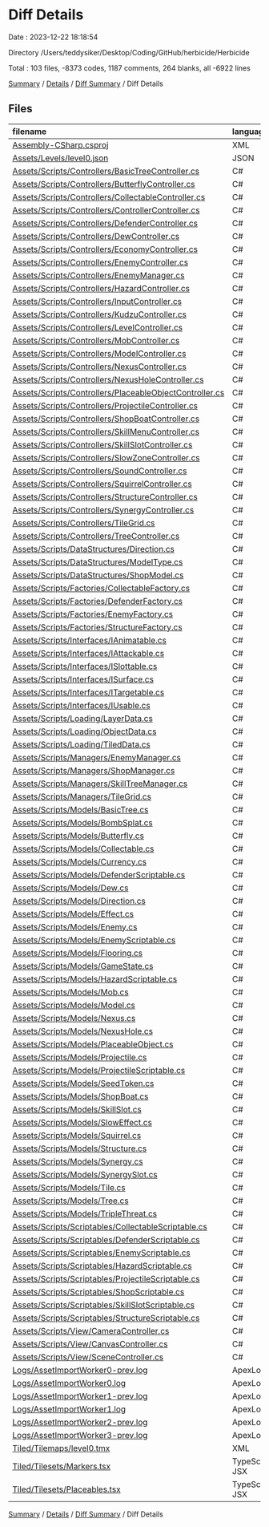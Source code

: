 # Diff Details

Date : 2023-12-22 18:18:54

Directory /Users/teddysiker/Desktop/Coding/GitHub/herbicide/Herbicide

Total : 103 files,  -8373 codes, 1187 comments, 264 blanks, all -6922 lines

[Summary](results.md) / [Details](details.md) / [Diff Summary](diff.md) / Diff Details

## Files
| filename | language | code | comment | blank | total |
| :--- | :--- | ---: | ---: | ---: | ---: |
| [Assembly-CSharp.csproj](/Assembly-CSharp.csproj) | XML | 21 | 0 | 0 | 21 |
| [Assets/Levels/level0.json](/Assets/Levels/level0.json) | JSON | 275 | 0 | 0 | 275 |
| [Assets/Scripts/Controllers/BasicTreeController.cs](/Assets/Scripts/Controllers/BasicTreeController.cs) | C# | 17 | 3 | 1 | 21 |
| [Assets/Scripts/Controllers/ButterflyController.cs](/Assets/Scripts/Controllers/ButterflyController.cs) | C# | -1 | -6 | -1 | -8 |
| [Assets/Scripts/Controllers/CollectableController.cs](/Assets/Scripts/Controllers/CollectableController.cs) | C# | 80 | 93 | 32 | 205 |
| [Assets/Scripts/Controllers/ControllerController.cs](/Assets/Scripts/Controllers/ControllerController.cs) | C# | 58 | 21 | 11 | 90 |
| [Assets/Scripts/Controllers/DefenderController.cs](/Assets/Scripts/Controllers/DefenderController.cs) | C# | 3 | 7 | 4 | 14 |
| [Assets/Scripts/Controllers/DewController.cs](/Assets/Scripts/Controllers/DewController.cs) | C# | 60 | 57 | 17 | 134 |
| [Assets/Scripts/Controllers/EconomyController.cs](/Assets/Scripts/Controllers/EconomyController.cs) | C# | -31 | 1 | -6 | -36 |
| [Assets/Scripts/Controllers/EnemyController.cs](/Assets/Scripts/Controllers/EnemyController.cs) | C# | -5 | -6 | 7 | -4 |
| [Assets/Scripts/Controllers/EnemyManager.cs](/Assets/Scripts/Controllers/EnemyManager.cs) | C# | -78 | -48 | -20 | -146 |
| [Assets/Scripts/Controllers/HazardController.cs](/Assets/Scripts/Controllers/HazardController.cs) | C# | 7 | 7 | 2 | 16 |
| [Assets/Scripts/Controllers/InputController.cs](/Assets/Scripts/Controllers/InputController.cs) | C# | 24 | 11 | 5 | 40 |
| [Assets/Scripts/Controllers/KudzuController.cs](/Assets/Scripts/Controllers/KudzuController.cs) | C# | 53 | 13 | 10 | 76 |
| [Assets/Scripts/Controllers/LevelController.cs](/Assets/Scripts/Controllers/LevelController.cs) | C# | 8 | -1 | 1 | 8 |
| [Assets/Scripts/Controllers/MobController.cs](/Assets/Scripts/Controllers/MobController.cs) | C# | 34 | 33 | 14 | 81 |
| [Assets/Scripts/Controllers/ModelController.cs](/Assets/Scripts/Controllers/ModelController.cs) | C# | 38 | 33 | 12 | 83 |
| [Assets/Scripts/Controllers/NexusController.cs](/Assets/Scripts/Controllers/NexusController.cs) | C# | 55 | 65 | 16 | 136 |
| [Assets/Scripts/Controllers/NexusHoleController.cs](/Assets/Scripts/Controllers/NexusHoleController.cs) | C# | 42 | 61 | 18 | 121 |
| [Assets/Scripts/Controllers/PlaceableObjectController.cs](/Assets/Scripts/Controllers/PlaceableObjectController.cs) | C# | -20 | -31 | -8 | -59 |
| [Assets/Scripts/Controllers/ProjectileController.cs](/Assets/Scripts/Controllers/ProjectileController.cs) | C# | -1 | -4 | -1 | -6 |
| [Assets/Scripts/Controllers/ShopBoatController.cs](/Assets/Scripts/Controllers/ShopBoatController.cs) | C# | 41 | 65 | 17 | 123 |
| [Assets/Scripts/Controllers/SkillMenuController.cs](/Assets/Scripts/Controllers/SkillMenuController.cs) | C# | 62 | 60 | 20 | 142 |
| [Assets/Scripts/Controllers/SkillSlotController.cs](/Assets/Scripts/Controllers/SkillSlotController.cs) | C# | 20 | 18 | 5 | 43 |
| [Assets/Scripts/Controllers/SlowZoneController.cs](/Assets/Scripts/Controllers/SlowZoneController.cs) | C# | -17 | -10 | -1 | -28 |
| [Assets/Scripts/Controllers/SoundController.cs](/Assets/Scripts/Controllers/SoundController.cs) | C# | 9 | 4 | 2 | 15 |
| [Assets/Scripts/Controllers/SquirrelController.cs](/Assets/Scripts/Controllers/SquirrelController.cs) | C# | 0 | -3 | 1 | -2 |
| [Assets/Scripts/Controllers/StructureController.cs](/Assets/Scripts/Controllers/StructureController.cs) | C# | 8 | 11 | 2 | 21 |
| [Assets/Scripts/Controllers/SynergyController.cs](/Assets/Scripts/Controllers/SynergyController.cs) | C# | 51 | 38 | 15 | 104 |
| [Assets/Scripts/Controllers/TileGrid.cs](/Assets/Scripts/Controllers/TileGrid.cs) | C# | -561 | -395 | -131 | -1,087 |
| [Assets/Scripts/Controllers/TreeController.cs](/Assets/Scripts/Controllers/TreeController.cs) | C# | 4 | -2 | 1 | 3 |
| [Assets/Scripts/DataStructures/Direction.cs](/Assets/Scripts/DataStructures/Direction.cs) | C# | 7 | 4 | 2 | 13 |
| [Assets/Scripts/DataStructures/ModelType.cs](/Assets/Scripts/DataStructures/ModelType.cs) | C# | 21 | 3 | 2 | 26 |
| [Assets/Scripts/DataStructures/ShopModel.cs](/Assets/Scripts/DataStructures/ShopModel.cs) | C# | 18 | 20 | 6 | 44 |
| [Assets/Scripts/Factories/CollectableFactory.cs](/Assets/Scripts/Factories/CollectableFactory.cs) | C# | 27 | 19 | 7 | 53 |
| [Assets/Scripts/Factories/DefenderFactory.cs](/Assets/Scripts/Factories/DefenderFactory.cs) | C# | -2 | -4 | -2 | -8 |
| [Assets/Scripts/Factories/EnemyFactory.cs](/Assets/Scripts/Factories/EnemyFactory.cs) | C# | 0 | -1 | -1 | -2 |
| [Assets/Scripts/Factories/StructureFactory.cs](/Assets/Scripts/Factories/StructureFactory.cs) | C# | 32 | 24 | 11 | 67 |
| [Assets/Scripts/Interfaces/IAnimatable.cs](/Assets/Scripts/Interfaces/IAnimatable.cs) | C# | -15 | -40 | -11 | -66 |
| [Assets/Scripts/Interfaces/IAttackable.cs](/Assets/Scripts/Interfaces/IAttackable.cs) | C# | -20 | -54 | -15 | -89 |
| [Assets/Scripts/Interfaces/ISlottable.cs](/Assets/Scripts/Interfaces/ISlottable.cs) | C# | -9 | -18 | -4 | -31 |
| [Assets/Scripts/Interfaces/ISurface.cs](/Assets/Scripts/Interfaces/ISurface.cs) | C# | 1 | 4 | 1 | 6 |
| [Assets/Scripts/Interfaces/ITargetable.cs](/Assets/Scripts/Interfaces/ITargetable.cs) | C# | -28 | -91 | -23 | -142 |
| [Assets/Scripts/Interfaces/IUsable.cs](/Assets/Scripts/Interfaces/IUsable.cs) | C# | -6 | -5 | -2 | -13 |
| [Assets/Scripts/Loading/LayerData.cs](/Assets/Scripts/Loading/LayerData.cs) | C# | 17 | 16 | 3 | 36 |
| [Assets/Scripts/Loading/ObjectData.cs](/Assets/Scripts/Loading/ObjectData.cs) | C# | 25 | 18 | 4 | 47 |
| [Assets/Scripts/Loading/TiledData.cs](/Assets/Scripts/Loading/TiledData.cs) | C# | 9 | 4 | 1 | 14 |
| [Assets/Scripts/Managers/EnemyManager.cs](/Assets/Scripts/Managers/EnemyManager.cs) | C# | 76 | 45 | 19 | 140 |
| [Assets/Scripts/Managers/ShopManager.cs](/Assets/Scripts/Managers/ShopManager.cs) | C# | 28 | 26 | 12 | 66 |
| [Assets/Scripts/Managers/SkillTreeManager.cs](/Assets/Scripts/Managers/SkillTreeManager.cs) | C# | 31 | 18 | 9 | 58 |
| [Assets/Scripts/Managers/TileGrid.cs](/Assets/Scripts/Managers/TileGrid.cs) | C# | 663 | 436 | 152 | 1,251 |
| [Assets/Scripts/Models/BasicTree.cs](/Assets/Scripts/Models/BasicTree.cs) | C# | -1 | -3 | -2 | -6 |
| [Assets/Scripts/Models/BombSplat.cs](/Assets/Scripts/Models/BombSplat.cs) | C# | -1 | -3 | -1 | -5 |
| [Assets/Scripts/Models/Butterfly.cs](/Assets/Scripts/Models/Butterfly.cs) | C# | -1 | -3 | -1 | -5 |
| [Assets/Scripts/Models/Collectable.cs](/Assets/Scripts/Models/Collectable.cs) | C# | 25 | 40 | 11 | 76 |
| [Assets/Scripts/Models/Currency.cs](/Assets/Scripts/Models/Currency.cs) | C# | -30 | -27 | -9 | -66 |
| [Assets/Scripts/Models/DefenderScriptable.cs](/Assets/Scripts/Models/DefenderScriptable.cs) | C# | -89 | -66 | -20 | -175 |
| [Assets/Scripts/Models/Dew.cs](/Assets/Scripts/Models/Dew.cs) | C# | 11 | 18 | 6 | 35 |
| [Assets/Scripts/Models/Direction.cs](/Assets/Scripts/Models/Direction.cs) | C# | -7 | -4 | -2 | -13 |
| [Assets/Scripts/Models/Effect.cs](/Assets/Scripts/Models/Effect.cs) | C# | 3 | 15 | 4 | 22 |
| [Assets/Scripts/Models/Enemy.cs](/Assets/Scripts/Models/Enemy.cs) | C# | -6 | 4 | 1 | -1 |
| [Assets/Scripts/Models/EnemyScriptable.cs](/Assets/Scripts/Models/EnemyScriptable.cs) | C# | -234 | -177 | -50 | -461 |
| [Assets/Scripts/Models/Flooring.cs](/Assets/Scripts/Models/Flooring.cs) | C# | 17 | 13 | 6 | 36 |
| [Assets/Scripts/Models/GameState.cs](/Assets/Scripts/Models/GameState.cs) | C# | 1 | 0 | 0 | 1 |
| [Assets/Scripts/Models/HazardScriptable.cs](/Assets/Scripts/Models/HazardScriptable.cs) | C# | -18 | -18 | -5 | -41 |
| [Assets/Scripts/Models/Mob.cs](/Assets/Scripts/Models/Mob.cs) | C# | -13 | -36 | -10 | -59 |
| [Assets/Scripts/Models/Model.cs](/Assets/Scripts/Models/Model.cs) | C# | 61 | 66 | 19 | 146 |
| [Assets/Scripts/Models/Nexus.cs](/Assets/Scripts/Models/Nexus.cs) | C# | 34 | 95 | 30 | 159 |
| [Assets/Scripts/Models/NexusHole.cs](/Assets/Scripts/Models/NexusHole.cs) | C# | 45 | 93 | 29 | 167 |
| [Assets/Scripts/Models/PlaceableObject.cs](/Assets/Scripts/Models/PlaceableObject.cs) | C# | 34 | 37 | 17 | 88 |
| [Assets/Scripts/Models/Projectile.cs](/Assets/Scripts/Models/Projectile.cs) | C# | 8 | 12 | 2 | 22 |
| [Assets/Scripts/Models/ProjectileScriptable.cs](/Assets/Scripts/Models/ProjectileScriptable.cs) | C# | -21 | -25 | -11 | -57 |
| [Assets/Scripts/Models/SeedToken.cs](/Assets/Scripts/Models/SeedToken.cs) | C# | 1 | 15 | 1 | 17 |
| [Assets/Scripts/Models/ShopBoat.cs](/Assets/Scripts/Models/ShopBoat.cs) | C# | 27 | 29 | 23 | 79 |
| [Assets/Scripts/Models/SkillSlot.cs](/Assets/Scripts/Models/SkillSlot.cs) | C# | 26 | 33 | 9 | 68 |
| [Assets/Scripts/Models/SlowEffect.cs](/Assets/Scripts/Models/SlowEffect.cs) | C# | -1 | -4 | 0 | -5 |
| [Assets/Scripts/Models/Squirrel.cs](/Assets/Scripts/Models/Squirrel.cs) | C# | -1 | -3 | -1 | -5 |
| [Assets/Scripts/Models/Structure.cs](/Assets/Scripts/Models/Structure.cs) | C# | 12 | 10 | 3 | 25 |
| [Assets/Scripts/Models/Synergy.cs](/Assets/Scripts/Models/Synergy.cs) | C# | 31 | 35 | 11 | 77 |
| [Assets/Scripts/Models/SynergySlot.cs](/Assets/Scripts/Models/SynergySlot.cs) | C# | 39 | 39 | 18 | 96 |
| [Assets/Scripts/Models/Tile.cs](/Assets/Scripts/Models/Tile.cs) | C# | 12 | 24 | 6 | 42 |
| [Assets/Scripts/Models/Tree.cs](/Assets/Scripts/Models/Tree.cs) | C# | 18 | 32 | 11 | 61 |
| [Assets/Scripts/Models/TripleThreat.cs](/Assets/Scripts/Models/TripleThreat.cs) | C# | 46 | 40 | 15 | 101 |
| [Assets/Scripts/Scriptables/CollectableScriptable.cs](/Assets/Scripts/Scriptables/CollectableScriptable.cs) | C# | 18 | 18 | 6 | 42 |
| [Assets/Scripts/Scriptables/DefenderScriptable.cs](/Assets/Scripts/Scriptables/DefenderScriptable.cs) | C# | 89 | 66 | 21 | 176 |
| [Assets/Scripts/Scriptables/EnemyScriptable.cs](/Assets/Scripts/Scriptables/EnemyScriptable.cs) | C# | 234 | 177 | 50 | 461 |
| [Assets/Scripts/Scriptables/HazardScriptable.cs](/Assets/Scripts/Scriptables/HazardScriptable.cs) | C# | 18 | 18 | 5 | 41 |
| [Assets/Scripts/Scriptables/ProjectileScriptable.cs](/Assets/Scripts/Scriptables/ProjectileScriptable.cs) | C# | 21 | 25 | 11 | 57 |
| [Assets/Scripts/Scriptables/ShopScriptable.cs](/Assets/Scripts/Scriptables/ShopScriptable.cs) | C# | 12 | 17 | 4 | 33 |
| [Assets/Scripts/Scriptables/SkillSlotScriptable.cs](/Assets/Scripts/Scriptables/SkillSlotScriptable.cs) | C# | 23 | 33 | 10 | 66 |
| [Assets/Scripts/Scriptables/StructureScriptable.cs](/Assets/Scripts/Scriptables/StructureScriptable.cs) | C# | 19 | 18 | 6 | 43 |
| [Assets/Scripts/View/CameraController.cs](/Assets/Scripts/View/CameraController.cs) | C# | 8 | 5 | 1 | 14 |
| [Assets/Scripts/View/CanvasController.cs](/Assets/Scripts/View/CanvasController.cs) | C# | 20 | 4 | 4 | 28 |
| [Assets/Scripts/View/SceneController.cs](/Assets/Scripts/View/SceneController.cs) | C# | 9 | 6 | 2 | 17 |
| [Logs/AssetImportWorker0-prev.log](/Logs/AssetImportWorker0-prev.log) | ApexLog | -2,822 | 0 | -55 | -2,877 |
| [Logs/AssetImportWorker0.log](/Logs/AssetImportWorker0.log) | ApexLog | 685 | 0 | 13 | 698 |
| [Logs/AssetImportWorker1-prev.log](/Logs/AssetImportWorker1-prev.log) | ApexLog | -3,092 | 0 | -55 | -3,147 |
| [Logs/AssetImportWorker1.log](/Logs/AssetImportWorker1.log) | ApexLog | 697 | 0 | 13 | 710 |
| [Logs/AssetImportWorker2-prev.log](/Logs/AssetImportWorker2-prev.log) | ApexLog | -2,774 | 0 | -50 | -2,824 |
| [Logs/AssetImportWorker3-prev.log](/Logs/AssetImportWorker3-prev.log) | ApexLog | -2,756 | 0 | -50 | -2,806 |
| [Tiled/Tilemaps/level0.tmx](/Tiled/Tilemaps/level0.tmx) | XML | 36 | 0 | 0 | 36 |
| [Tiled/Tilesets/Markers.tsx](/Tiled/Tilesets/Markers.tsx) | TypeScript JSX | 9 | 0 | 1 | 10 |
| [Tiled/Tilesets/Placeables.tsx](/Tiled/Tilesets/Placeables.tsx) | TypeScript JSX | 14 | 0 | 1 | 15 |

[Summary](results.md) / [Details](details.md) / [Diff Summary](diff.md) / Diff Details